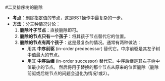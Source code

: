 #二叉排序树的删除
*   **考点**：删除指定值的节点，这是BST操作中最复杂的一步。
*   **方法**：分三种情况讨论：
    1.  **删除叶子节点**：直接删除即可。
    2.  **删除的节点只有一个孩子**：将其孩子节点替代它的位置。
    3.  **删除的节点有两个孩子**：这是最复杂的情况。通常有两种做法：
        *   用其 **中序前驱** (in-order predecessor) 替代它。中序前驱是其左子树中值最大的节点。
        *   用其 **中序后继** (in-order successor) 替代它。中序后继是其右子树中值最小的节点。
        然后将用于替换的那个节点从原来的位置删除（删除前驱或后继节点的问题会退化为情况1或2）。